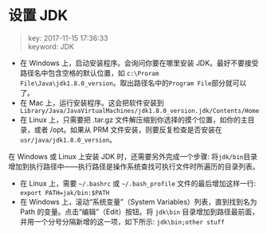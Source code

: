 # 设置 JDK
>key: 2017-11-15 17:36:33  
>keyword: JDK

* 在 Windows 上，启动安装程序。会询问你要在哪里安装 JDK。最好不要接受路径名中包含空格的默认位置，如 `c:\Proram File\Java\jdk1.8.0_version`。取出路径名中的`Program File`部分就可以了。
* 在 Mac 上，运行安装程序。这会把软件安装到` Library/Java/JavaVirtualMachines/jdk1.8.0_version.jdk/Contents/Home`
* 在 Linux 上，只需要把 .tar.gz 文件解压缩到你选择的摸个位置，如你的主目录，或者 /opt。如果从 PRM 文件安装，则要反复检查是否安装在 `usr/java/jdk1.8.0_version`。

在 Windows 或 Linux 上安装 JDK 时，还需要另外完成一个步骤: 将`jdk/bin`目录增加到执行路径中——执行路径是操作系统查找可执行文件时所遍历的目录列表。

* 在 Linux 上，需要 `~/.bashrc` 或 `~/.bash_profile` 文件的最后增加这样一行: `export PATH=jak/bin:$PATH`
* 在 Windows 上，滚动“系统变量”（System Variables）列表，直到找到名为 Path 的变量。点击“编辑”（Edit）按钮。将 `jdk\bin` 目录增加到路径最前面，并用一个分号分隔新增的这一项，如下所示: `jdk\bin;other stuff`
